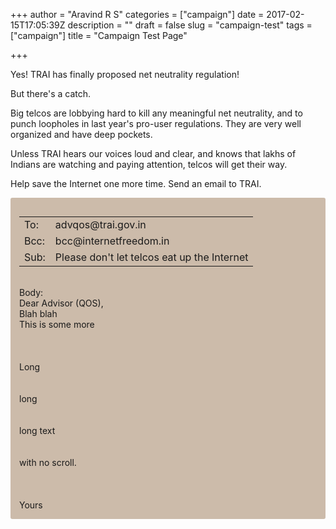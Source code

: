 +++
author = "Aravind R S"
categories = ["campaign"]
date = 2017-02-15T17:05:39Z
description = ""
draft = false
slug = "campaign-test"
tags = ["campaign"]
title = "Campaign Test Page"

+++


Yes! TRAI has finally proposed net neutrality  regulation!

But there's a catch.

Big telcos are lobbying hard to kill any meaningful net neutrality, and to punch loopholes in last year's pro-user regulations. They are very well organized and have deep pockets.

Unless TRAI hears our voices loud and clear, and knows that lakhs of Indians are watching and paying attention, telcos will get their way.

Help save the Internet one more time. Send an email to TRAI.

<div style='background-color: #cba; padding: 1em; border-radius: 3px;'>

<div class='campaign-email-panel'></div>

<div class='campaign-email-manual'>


<table>
<tr><td>To: </td>
<td class='campaign-email-field'
  id='campaign-email-to'
>advqos@trai.gov.in</td></tr>
<tr><td>Bcc: </td>
<td class='campaign-email-field'
  id='campaign-email-bcc'
>bcc@internetfreedom.in</td></tr>
<tr><td>Sub: </td>
<td class='campaign-email-field'
  id='campaign-email-subject'
>Please don't let telcos eat up the Internet</td></tr>
</table>
<br />Body:<br />
<div class='campaign-email-field' id='campaign-email-body'>Dear Advisor (QOS),<br />
Blah blah<br />
This is some more<br />
<br /><br /><br />
Long<br />
<br />
<br />
long<br />
<br />
<br />
long text<br />
<br />
<br />
with no scroll.<br />
<br />
<br />
<br />
Yours</div>
</div>

<script src='https://internetfreedom.in/assets/js/email-campaign.js'></script>

